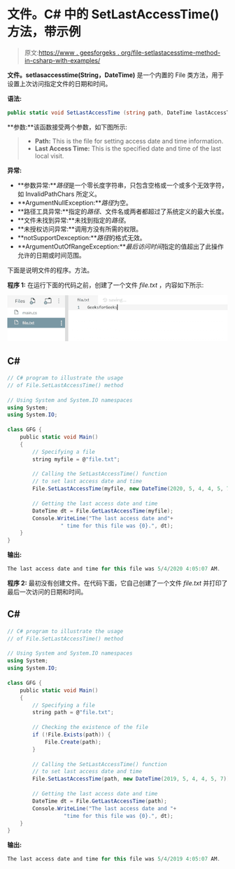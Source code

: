 # 文件。C# 中的 SetLastAccessTime()方法，带示例

> 原文:[https://www . geesforgeks . org/file-setlastacesstime-method-in-csharp-with-examples/](https://www.geeksforgeeks.org/file-setlastaccesstime-method-in-csharp-with-examples/)

**文件。setlasaccesstime(String，DateTime)** 是一个内置的 File 类方法，用于设置上次访问指定文件的日期和时间。

**语法:**

```cs
public static void SetLastAccessTime (string path, DateTime lastAccessTime);
```

**参数:**该函数接受两个参数，如下图所示:

> *   **Path:** This is the file for setting access date and time information.
> *   **Last Access Time:** This is the specified date and time of the last local visit.

**异常:**

*   **参数异常:***路径*是一个零长度字符串，只包含空格或一个或多个无效字符，如 InvalidPathChars 所定义。
*   **ArgumentNullException:***路径*为空。
*   **路径工具异常:**指定的*路径*、文件名或两者都超过了系统定义的最大长度。
*   **文件未找到异常:**未找到指定的*路径*。
*   **未授权访问异常:**调用方没有所需的权限。
*   **notSupportDexception:***路径*的格式无效。
*   **ArgumentOutOfRangeException:***最后访问时间*指定的值超出了此操作允许的日期或时间范围。

下面是说明文件的程序。方法。

**程序 1:** 在运行下面的代码之前，创建了一个文件 *file.txt* ，内容如下所示:

![file.txt](img/e30364ee2029737d20ae9f2d8b5c234a.png)

## C#

```cs
// C# program to illustrate the usage
// of File.SetLastAccessTime() method

// Using System and System.IO namespaces
using System;
using System.IO;

class GFG {
    public static void Main()
    {
        // Specifying a file
        string myfile = @"file.txt";

        // Calling the SetLastAccessTime() function
        // to set last access date and time
        File.SetLastAccessTime(myfile, new DateTime(2020, 5, 4, 4, 5, 7));

        // Getting the last access date and time
        DateTime dt = File.GetLastAccessTime(myfile);
        Console.WriteLine("The last access date and"+
                 " time for this file was {0}.", dt);
    }
}
```

**输出:**

```cs
The last access date and time for this file was 5/4/2020 4:05:07 AM.
```

**程序 2:** 最初没有创建文件。在代码下面，它自己创建了一个文件 *file.txt* 并打印了最后一次访问的日期和时间。

## C#

```cs
// C# program to illustrate the usage
// of File.SetLastAccessTime() method

// Using System and System.IO namespaces
using System;
using System.IO;

class GFG {
    public static void Main()
    {
        // Specifying a file
        string path = @"file.txt";

        // Checking the existence of the file
        if (!File.Exists(path)) {
            File.Create(path);
        }

        // Calling the SetLastAccessTime() function
        // to set last access date and time
        File.SetLastAccessTime(path, new DateTime(2019, 5, 4, 4, 5, 7));

        // Getting the last access date and time
        DateTime dt = File.GetLastAccessTime(path);
        Console.WriteLine("The last access date and "+
                  "time for this file was {0}.", dt);
    }
}
```

**输出:**

```cs
The last access date and time for this file was 5/4/2019 4:05:07 AM.
```